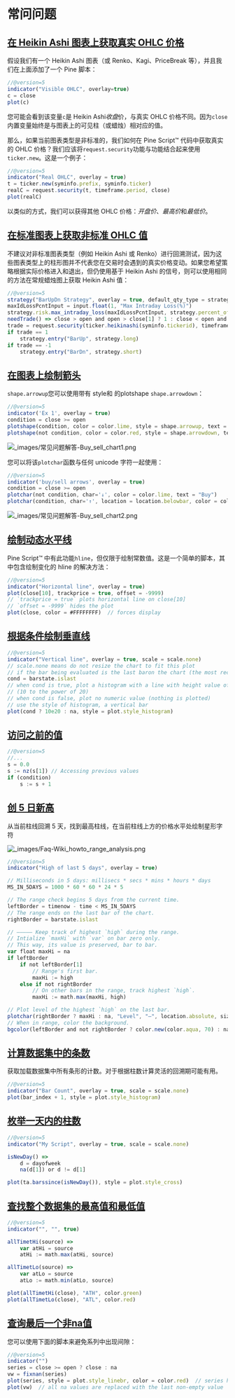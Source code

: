 # 常问问题

## [在 Heikin Ashi 图表上获取真实 OHLC 价格](https://www.tradingview.com/pine-script-docs/en/v5/Faq.html#id1)

假设我们有一个 Heikin Ashi 图表（或 Renko、Kagi、PriceBreak 等），并且我们在上面添加了一个 Pine 脚本：

```javascript
//@version=5
indicator("Visible OHLC", overlay=true)
c = close
plot(c)
```

您可能会看到该变量`c`是 Heikin Ashi*收盘*价，与真实 OHLC 价格不同。因为`close`内置变量始终是与图表上的可见柱（或蜡烛）相对应的值。

那么，如果当前图表类型是非标准的，我们如何在 Pine Script™ 代码中获取真实的 OHLC 价格？我们应该将`request.security`功能与功能结合起来使用`ticker.new`。这是一个例子：

```javascript
//@version=5
indicator("Real OHLC", overlay = true)
t = ticker.new(syminfo.prefix, syminfo.ticker)
realC = request.security(t, timeframe.period, close)
plot(realC)
```

以类似的方式，我们可以获得其他 OHLC 价格：*开盘价*、*最高价*和*最低价*。

## [在标准图表上获取非标准 OHLC 值](https://www.tradingview.com/pine-script-docs/en/v5/Faq.html#id2)

不建议对非标准图表类型（例如 Heikin Ashi 或 Renko）进行回溯测试，因为这些图表类型上的柱形图并不代表您在交易时会遇到的真实价格变动。如果您希望策略根据实际价格进入和退出，但仍使用基于 Heikin Ashi 的信号，则可以使用相同的方法在常规蜡烛图上获取 Heikin Ashi 值：

```javascript
//@version=5
strategy("BarUpDn Strategy", overlay = true, default_qty_type = strategy.percent_of_equity, default_qty_value = 10)
maxIdLossPcntInput = input.float(1, "Max Intraday Loss(%)")
strategy.risk.max_intraday_loss(maxIdLossPcntInput, strategy.percent_of_equity)
needTrade() => close > open and open > close[1] ? 1 : close < open and open < close[1] ? -1 : 0
trade = request.security(ticker.heikinashi(syminfo.tickerid), timeframe.period, needTrade())
if trade == 1
    strategy.entry("BarUp", strategy.long)
if trade == -1
    strategy.entry("BarDn", strategy.short)
```

## [在图表上绘制箭头](https://www.tradingview.com/pine-script-docs/en/v5/Faq.html#id3)

`shape.arrowup`您可以使用带有 style和 的plotshape `shape.arrowdown`：

```javascript
//@version=5
indicator('Ex 1', overlay = true)
condition = close >= open
plotshape(condition, color = color.lime, style = shape.arrowup, text = "Buy")
plotshape(not condition, color = color.red, style = shape.arrowdown, text = "Sell")
```

![_images/常见问题解答-Buy_sell_chart1.png](https://www.tradingview.com/pine-script-docs/en/v5/_images/Faq-Buy_sell_chart1.png)

您可以将该`plotchar`函数与任何 unicode 字符一起使用：

```javascript
//@version=5
indicator('buy/sell arrows', overlay = true)
condition = close >= open
plotchar(not condition, char='↓', color = color.lime, text = "Buy")
plotchar(condition, char='↑', location = location.belowbar, color = color.red, text = "Sell")
```

![_images/常见问题解答-Buy_sell_chart2.png](https://www.tradingview.com/pine-script-docs/en/v5/_images/Faq-Buy_sell_chart2.png)

## [绘制动态水平线](https://www.tradingview.com/pine-script-docs/en/v5/Faq.html#id4)

Pine Script™ 中有此功能`hline`，但仅限于绘制常数值。这是一个简单的脚本，其中包含绘制变化的 hline 的解决方法：

```javascript
//@version=5
indicator("Horizontal line", overlay = true)
plot(close[10], trackprice = true, offset = -9999)
// `trackprice = true` plots horizontal line on close[10]
// `offset = -9999` hides the plot
plot(close, color = #FFFFFFFF)  // forces display
```

## [根据条件绘制垂直线](https://www.tradingview.com/pine-script-docs/en/v5/Faq.html#id5)

```javascript
//@version=5
indicator("Vertical line", overlay = true, scale = scale.none)
// scale.none means do not resize the chart to fit this plot
// if the bar being evaluated is the last baron the chart (the most recent bar), then cond is true
cond = barstate.islast
// when cond is true, plot a histogram with a line with height value of 100,000,000,000,000,000,000.00
// (10 to the power of 20)
// when cond is false, plot no numeric value (nothing is plotted)
// use the style of histogram, a vertical bar
plot(cond ? 10e20 : na, style = plot.style_histogram)
```

## [访问之前的值](https://www.tradingview.com/pine-script-docs/en/v5/Faq.html#id6)

```javascript
//@version=5
//...
s = 0.0
s := nz(s[1]) // Accessing previous values
if (condition)
    s := s + 1
```

## [创 5 日新高](https://www.tradingview.com/pine-script-docs/en/v5/Faq.html#id7)

从当前柱线回溯 5 天，找到最高柱线，在当前柱线上方的价格水平处绘制星形字符

![_images/Faq-Wiki_howto_range_analysis.png](https://www.tradingview.com/pine-script-docs/en/v5/_images/Faq-Wiki_howto_range_analysis.png)

```javascript
//@version=5
indicator("High of last 5 days", overlay = true)

// Milliseconds in 5 days: millisecs * secs * mins * hours * days
MS_IN_5DAYS = 1000 * 60 * 60 * 24 * 5

// The range check begins 5 days from the current time.
leftBorder = timenow - time < MS_IN_5DAYS
// The range ends on the last bar of the chart.
rightBorder = barstate.islast

// ————— Keep track of highest `high` during the range.
// Intialize `maxHi` with `var` on bar zero only.
// This way, its value is preserved, bar to bar.
var float maxHi = na
if leftBorder
    if not leftBorder[1]
        // Range's first bar.
        maxHi := high
    else if not rightBorder
        // On other bars in the range, track highest `high`.
        maxHi := math.max(maxHi, high)

// Plot level of the highest `high` on the last bar.
plotchar(rightBorder ? maxHi : na, "Level", "—", location.absolute, size = size.normal)
// When in range, color the background.
bgcolor(leftBorder and not rightBorder ? color.new(color.aqua, 70) : na)
```

## [计算数据集中的条数](https://www.tradingview.com/pine-script-docs/en/v5/Faq.html#id8)

获取加载数据集中所有条形的计数。对于根据柱数计算灵活的回溯期可能有用。

```javascript
//@version=5
indicator("Bar Count", overlay = true, scale = scale.none)
plot(bar_index + 1, style = plot.style_histogram)
```

## [枚举一天内的柱数](https://www.tradingview.com/pine-script-docs/en/v5/Faq.html#id9)

```javascript
//@version=5
indicator("My Script", overlay = true, scale = scale.none)

isNewDay() =>
    d = dayofweek
    na(d[1]) or d != d[1]

plot(ta.barssince(isNewDay()), style = plot.style_cross)
```

## [查找整个数据集的最高值和最低值](https://www.tradingview.com/pine-script-docs/en/v5/Faq.html#id10)

```javascript
//@version=5
indicator("", "", true)

allTimetHi(source) =>
    var atHi = source
    atHi := math.max(atHi, source)

allTimetLo(source) =>
    var atLo = source
    atLo := math.min(atLo, source)

plot(allTimetHi(close), "ATH", color.green)
plot(allTimetLo(close), "ATL", color.red)
```

## [查询最后一个非na值](https://www.tradingview.com/pine-script-docs/en/v5/Faq.html#id11)

您可以使用下面的脚本来避免系列中出现间隙：

```javascript
//@version=5
indicator("")
series = close >= open ? close : na
vw = fixnan(series)
plot(series, style = plot.style_linebr, color = color.red)  // series has na values
plot(vw)  // all na values are replaced with the last non-empty value
```